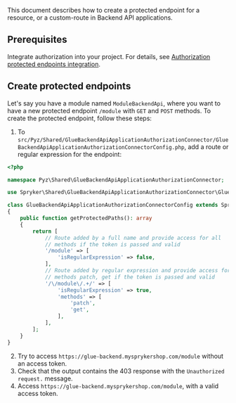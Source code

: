 This document describes how to create a protected endpoint for a resource, or a custom-route in Backend API applications.

## Prerequisites

Integrate authorization into your project. For details, see [Authorization protected endpoints integration](/docs/dg/dev/upgrade-and-migrate/migrate-to-decoupled-glue-infrastructure/decoupled-glue-infrastructure-integrate-the-protected-endpoints-authorization.html).

## Create protected endpoints

Let's say you have a module named `ModuleBackendApi`, where you want to have a new protected endpoint `/module` with `GET` and `POST` methods. To create the protected endpoint, follow these steps:

1. To `src/Pyz/Shared/GlueBackendApiApplicationAuthorizationConnector/GlueBackendApiApplicationAuthorizationConnectorConfig.php`, add a route or regular expression for the endpoint:

```php
<?php

namespace Pyz\Shared\GlueBackendApiApplicationAuthorizationConnector;

use Spryker\Shared\GlueBackendApiApplicationAuthorizationConnector\GlueBackendApiApplicationAuthorizationConnectorConfig as SprykerGlueBackendApiApplicationAuthorizationConnectorConfig;

class GlueBackendApiApplicationAuthorizationConnectorConfig extends SprykerGlueBackendApiApplicationAuthorizationConnectorConfig
{
    public function getProtectedPaths(): array
    {
        return [
            // Route added by a full name and provide access for all
            // methods if the token is passed and valid
            '/module' => [
                'isRegularExpression' => false,
            ],
            // Route added by regular expression and provide access for
            // methods patch, get if the token is passed and valid
            '/\/module\/.+/' => [
                'isRegularExpression' => true,
                'methods' => [
                    'patch',
                    'get',
                ],
            ],
        ];
    }
}
```

2. Try to access `https://glue-backend.mysprykershop.com/module` without an access token.
3. Check that the output contains the 403 response with the `Unauthorized request.` message.
4. Access `https://glue-backend.mysprykershop.com/module`, with a valid access token.